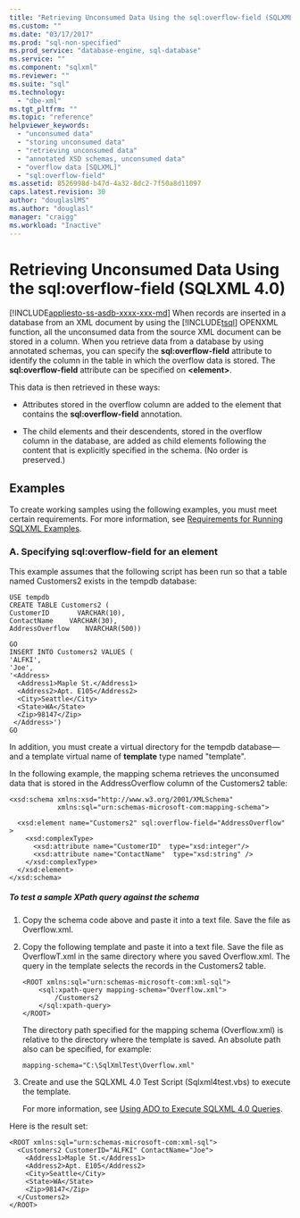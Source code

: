 ```yaml
---
title: "Retrieving Unconsumed Data Using the sql:overflow-field (SQLXML 4.0) | Microsoft Docs"
ms.custom: ""
ms.date: "03/17/2017"
ms.prod: "sql-non-specified"
ms.prod_service: "database-engine, sql-database"
ms.service: ""
ms.component: "sqlxml"
ms.reviewer: ""
ms.suite: "sql"
ms.technology: 
  - "dbe-xml"
ms.tgt_pltfrm: ""
ms.topic: "reference"
helpviewer_keywords: 
  - "unconsumed data"
  - "storing unconsumed data"
  - "retrieving unconsumed data"
  - "annotated XSD schemas, unconsumed data"
  - "overflow data [SQLXML]"
  - "sql:overflow-field"
ms.assetid: 8526998d-b47d-4a32-8dc2-7f50a8d11097
caps.latest.revision: 30
author: "douglaslMS"
ms.author: "douglasl"
manager: "craigg"
ms.workload: "Inactive"
---
```

# Retrieving Unconsumed Data Using the sql:overflow-field (SQLXML 4.0)
[!INCLUDE[appliesto-ss-asdb-xxxx-xxx-md](../../includes/appliesto-ss-asdb-xxxx-xxx-md.md)]
  When records are inserted in a database from an XML document by using the [!INCLUDE[tsql](../../includes/tsql-md.md)] OPENXML function, all the unconsumed data from the source XML document can be stored in a column. When you retrieve data from a database by using annotated schemas, you can specify the **sql:overflow-field** attribute to identify the column in the table in which the overflow data is stored. The **sql:overflow-field** attribute can be specified on **\<element>**.  
  
 This data is then retrieved in these ways:  
  
-   Attributes stored in the overflow column are added to the element that contains the **sql:overflow-field** annotation.  
  
-   The child elements and their descendents, stored in the overflow column in the database, are added as child elements following the content that is explicitly specified in the schema. (No order is preserved.)  
  
## Examples  
 To create working samples using the following examples, you must meet certain requirements. For more information, see [Requirements for Running SQLXML Examples](../../relational-databases/sqlxml/requirements-for-running-sqlxml-examples.md).  
  
### A. Specifying sql:overflow-field for an element  
 This example assumes that the following script has been run so that a table named Customers2 exists in the tempdb database:  
  
```  
USE tempdb  
CREATE TABLE Customers2 (  
CustomerID       VARCHAR(10),   
ContactName    VARCHAR(30),   
AddressOverflow    NVARCHAR(500))  
  
GO  
INSERT INTO Customers2 VALUES (  
'ALFKI',   
'Joe',  
'<Address>  
  <Address1>Maple St.</Address1>  
  <Address2>Apt. E105</Address2>  
  <City>Seattle</City>  
  <State>WA</State>  
  <Zip>98147</Zip>  
 </Address>')  
GO  
```  
  
 In addition, you must create a virtual directory for the tempdb database—and a template virtual name of **template** type named "template".  
  
 In the following example, the mapping schema retrieves the unconsumed data that is stored in the AddressOverflow column of the Customers2 table:  
  
```  
<xsd:schema xmlns:xsd="http://www.w3.org/2001/XMLSchema"  
            xmlns:sql="urn:schemas-microsoft-com:mapping-schema">  
  
  <xsd:element name="Customers2" sql:overflow-field="AddressOverflow" >  
    <xsd:complexType>  
      <xsd:attribute name="CustomerID"  type="xsd:integer"/>  
      <xsd:attribute name="ContactName"  type="xsd:string" />  
    </xsd:complexType>  
  </xsd:element>  
</xsd:schema>  
```  
  
##### To test a sample XPath query against the schema  
  
1.  Copy the schema code above and paste it into a text file. Save the file as Overflow.xml.  
  
2.  Copy the following template and paste it into a text file. Save the file as OverflowT.xml in the same directory where you saved Overflow.xml. The query in the template selects the records in the Customers2 table.  
  
    ```  
    <ROOT xmlns:sql="urn:schemas-microsoft-com:xml-sql">  
        <sql:xpath-query mapping-schema="Overflow.xml">  
            /Customers2  
        </sql:xpath-query>  
    </ROOT>  
    ```  
  
     The directory path specified for the mapping schema (Overflow.xml) is relative to the directory where the template is saved. An absolute path also can be specified, for example:  
  
    ```  
    mapping-schema="C:\SqlXmlTest\Overflow.xml"  
    ```  
  
3.  Create and use the SQLXML 4.0 Test Script (Sqlxml4test.vbs) to execute the template.  
  
     For more information, see [Using ADO to Execute SQLXML 4.0 Queries](../../relational-databases/sqlxml/using-ado-to-execute-sqlxml-4-0-queries.md).  
  
 Here is the result set:  
  
```  
<ROOT xmlns:sql="urn:schemas-microsoft-com:xml-sql">  
  <Customers2 CustomerID="ALFKI" ContactName="Joe">  
    <Address1>Maple St.</Address1>   
    <Address2>Apt. E105</Address2>   
    <City>Seattle</City>   
    <State>WA</State>   
    <Zip>98147</Zip>   
  </Customers2>  
</ROOT>  
```  
  
  
